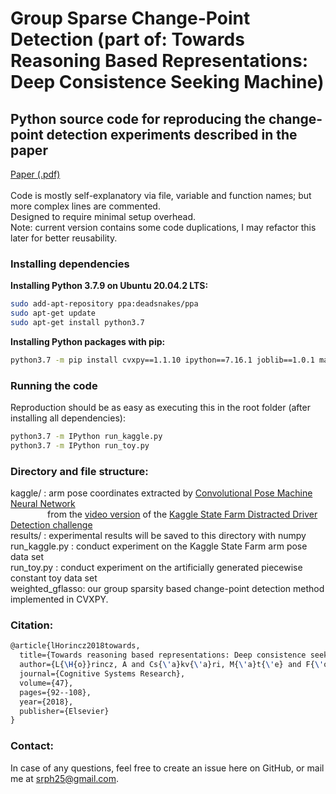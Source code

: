 # Group Sparse Change-Point Detection (part of: Towards Reasoning Based Representations: Deep Consistence Seeking Machine)
## Python source code for reproducing the change-point detection experiments described in the paper
[Paper (.pdf)](https://www.researchgate.net/profile/Andras_Loerincz/publication/319401024_Towards_Reasoning_Based_Representations_Deep_Consistence_Seeking_Machine/links/59d7c6490f7e9b12b36123c7/Towards-Reasoning-Based-Representations-Deep-Consistence-Seeking-Machine.pdf)\
\
Code is mostly self-explanatory via file, variable and function names; but more complex lines are commented.\
Designed to require minimal setup overhead.\
Note: current version contains some code duplications, I may refactor this later for better reusability.

### Installing dependencies
**Installing Python 3.7.9 on Ubuntu 20.04.2 LTS:**
```bash
sudo add-apt-repository ppa:deadsnakes/ppa
sudo apt-get update
sudo apt-get install python3.7
```
**Installing Python packages with pip:**
```bash
python3.7 -m pip install cvxpy==1.1.10 ipython==7.16.1 joblib==1.0.1 matplotlib==3.3.2 numpy==1.19.2 scikit-learn==0.23.2 scipy==1.5.2 scs==2.1.2
```

### Running the code
Reproduction should be as easy as executing this in the root folder (after installing all dependencies):
```bash
python3.7 -m IPython run_kaggle.py
python3.7 -m IPython run_toy.py
```


### Directory and file structure:
kaggle/ : arm pose coordinates extracted by [Convolutional Pose Machine Neural Network](https://github.com/shihenw/convolutional-pose-machines-release)\
&nbsp;&nbsp;&nbsp;&nbsp;&nbsp;&nbsp;&nbsp;&nbsp;&nbsp;&nbsp;&nbsp;&nbsp;&nbsp;&nbsp;&nbsp;from the [video version](https://www.kaggle.com/titericz/state-farm-distracted-driver-detection/just-relax-and-watch-some-cool-movies/code) of the [Kaggle State Farm Distracted Driver Detection challenge](https://www.kaggle.com/c/state-farm-distracted-driver-detection)\
results/ : experimental results will be saved to this directory with numpy\
run_kaggle.py : conduct experiment on the Kaggle State Farm arm pose data set\
run_toy.py : conduct experiment on the artificially generated piecewise constant toy data set\
weighted_gflasso: our group sparsity based change-point detection method implemented in CVXPY.


### Citation:
```latex
@article{lHorincz2018towards,
  title={Towards reasoning based representations: Deep consistence seeking machine},
  author={L{\H{o}}rincz, A and Cs{\'a}kv{\'a}ri, M{\'a}t{\'e} and F{\'o}thi, {\'A}ron and Milacski, Zolt{\'a}n {\'A}d{\'a}m and S{\'a}rk{\'a}ny, Andr{\'a}s and T{\H{o}}s{\'e}r, Z},
  journal={Cognitive Systems Research},
  volume={47},
  pages={92--108},
  year={2018},
  publisher={Elsevier}
}
```


### Contact:
In case of any questions, feel free to create an issue here on GitHub, or mail me at [srph25@gmail.com](mailto:srph25@gmail.com).

